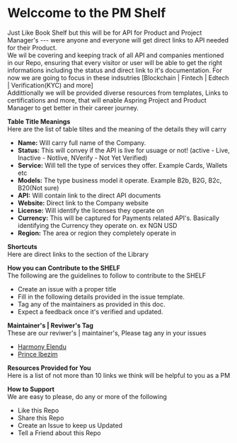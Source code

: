 # Welccome to  the PM Shelf
Just Like Book Shelf but this will be for API for Product and Project Manager's --- were anyone and everyone will get direct links to API needed for their Product. \
We wil be covering and keeping track of all API and companies mentioned in our Repo, ensuring that every visitor or user will be able to get the right informations including the status and direct link to it's documentation. For now we are going to focus in these indsutries [Blockchain | Fintech | Edtech | Verification(KYC) and more] \
Addittionally we will be provided diverse resources from templates, Links to certifications and more, that will enable Aspring Project and Product Manager to get better in their career journey. 

**Table Title Meanings** \
Here are the list of table tiltes and the meaning of the details they will carry 
- **Name:** Will carry full name of the Company. 
- **Status:** This will convey if the API is live for usuage or not! (active - Live, Inactive - Notlive, NVerify - Not Yet Verified)
- **Service:** Will tell the type of services they offer. Example Cards, Wallets etc 
- **Models:** The type business model it operate. Example B2b, B2G, B2c, B20(Not sure)
- **API:** Will contain link to the direct API documents
- **Website:** Direct link to the Company website 
- **License:** Will identify the licenses they operate on 
- **Currency:** This will be captured for Payments related API's. Basically identifying the Currency they operate on. ex NGN USD 
- **Region:** The area or region they completely operate in

**Shortcuts** \
Here are direct links to the section of the Library 

**How you can Contribute to the SHELF** \
The following are the guidelines to follow to contribute to the SHELF
- Create an issue with a proper title 
- Fill in the following details provided in the issue template. 
- Tag any of the maintainers as provided in this doc. 
- Expect a feedback once it's verified and updated.

**Maintainer's |  Reviwer's Tag**\
These are our reviwer's | maintainer's, Please tag any in your issues
- [Harmony Elendu](https://github.com/harmonyelendu)
- [Prince Ibezim](https://github.com/PrinceKae)

**Resources Provided for You** \
Here is a list of not more than 10 links we think will be helpful to you as a PM

**How to Support** \
We are easy to please, do any or more of the following 
- Like this Repo
- Share this Repo 
- Create an Issue to keep us Updated 
- Tell a Friend about this Repo
